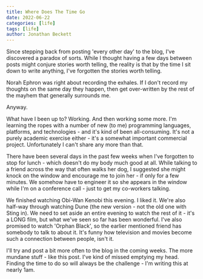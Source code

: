 ```yaml
---
title: Where Does The Time Go
date: 2022-06-22
categories: [life]
tags: [life]
author: Jonathan Beckett
---
```


Since stepping back from posting 'every other day' to the blog, I've discovered a paradox of sorts. While I thought having a few days between posts might conjure stories worth telling, the reality is that by the time I sit down to write anything, I've forgotten the stories worth telling.

Norah Ephron was right about recording the exhales. If I don't record my thoughts on the same day they happen, then get over-written by the rest of the mayhem that generally surrounds me.

Anyway.

What have I been up to? Working. And then working some more. I'm learning the ropes with a number of new (to me) programming languages, platforms, and technologies - and it's kind of been all-consuming. It's not a purely academic exercise either - it's a somewhat important commercial project. Unfortunately I can't share any more than that.

There have been several days in the past few weeks when I've forgotten to stop for lunch - which doesn't do my body much good at all. While talking to a friend across the way that often walks her dog, I suggested she might knock on the window and encourage me to join her - if only for a few minutes. We somehow have to engineer it so she appears in the window while I'm on a conference call - just to get my co-workers talking.

We finished watching Obi-Wan Kenobi this evening. I liked it. We're also half-way through watching Dune (the new version - not the old one with Sting in). We need to set aside an entire evening to watch the rest of it - it's a LONG film, but what we've seen so far has been wonderful. I've also promised to watch 'Orphan Black', so the earlier mentioned friend has somebody to talk to about it. It's funny how television and movies become such a connection between people, isn't it.

I'll try and post a bit more often to the blog in the coming weeks. The more mundane stuff - like this post. I've kind of missed emptying my head. Finding the time to do so will always be the challenge - I'm writing this at nearly 1am.
